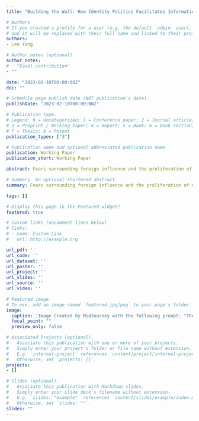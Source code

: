 ```yaml
---
title: "Building the Wall: How Identity Politics Facilitates Information Control in China"

# Authors
# If you created a profile for a user (e.g. the default `admin` user), write the username (folder name) here 
# and it will be replaced with their full name and linked to their profile.
authors:
- Leo Yang

# Author notes (optional)
author_notes:
# - "Equal contribution"
- ""

date: "2023-02-10T00:00:00Z"
doi: ""

# Schedule page publish date (NOT publication's date).
publishDate: "2023-02-10T00:00:00Z"

# Publication type.
# Legend: 0 = Uncategorized; 1 = Conference paper; 2 = Journal article;
# 3 = Preprint / Working Paper; 4 = Report; 5 = Book; 6 = Book section;
# 7 = Thesis; 8 = Patent
publication_types: ["3"]

# Publication name and optional abbreviated publication name.
publication: Working Paper
publication_short: Working Paper

abstract: Fears surrounding foreign influence and the proliferation of misinformation have prompted social media companies and governments globally to implement measures aimed at restricting or flagging non-local users' participation on large-scale platforms. However, these efforts may inadvertently compromise user privacy and impede freedom of expression. In this study, I examine a sudden policy shift on the Chinese social media platform Weibo, which sought to curb foreign influence by disclosing users' locations at the time of posting. As anticipated, I observe that this decrease in anonymity engenders a chilling effect, leading to diminished public discussion and political criticism of the Chinese government. Intriguingly, I also discover that unveiling users' IP addresses heightens the prominence of geographical identity politics in China, fostering animosity among localities and reducing cross-cutting dialogue on local political issues. I offer an analysis of the broader implications of reducing online user anonymity on political discourse and identity politics.

# Summary. An optional shortened abstract.
summary: Fears surrounding foreign influence and the proliferation of misinformation have prompted social media companies and governments globally to implement measures aimed at restricting or flagging non-local users' participation on large-scale platforms. However, these efforts may inadvertently compromise user privacy and impede freedom of expression. In this study, I examine a sudden policy shift on the Chinese social media platform Weibo, which sought to curb foreign influence by disclosing users' locations at the time of posting. As anticipated, I observe that this decrease in anonymity engenders a chilling effect, leading to diminished public discussion and political criticism of the Chinese government. Intriguingly, I also discover that unveiling users' IP addresses heightens the prominence of geographical identity politics in China, fostering animosity among localities and reducing cross-cutting dialogue on local political issues. I offer an analysis of the broader implications of reducing online user anonymity on political discourse and identity politics.

tags: []

# Display this page in the Featured widget?
featured: true

# Custom links (uncomment lines below)
# links:
# - name: Custom Link
#   url: http://example.org

url_pdf: ''
url_code: ''
url_dataset: ''
url_poster: ''
url_project: ''
url_slides: ''
url_source: ''
url_video: ''

# Featured image
# To use, add an image named `featured.jpg/png` to your page's folder. 
image:
  caption: 'Image Created by MidJourney with the following prompt: "There is a king wearing a crown standing on the sky, and he tears the earth apart with his hands. There are two groups of people standing on either side of this crack. Those people on both sides of the crack are arguing with each other but with their mouth sealed. The king is looking at the two groups of people with an evil smile."'
  focal_point: ""
  preview_only: false

# Associated Projects (optional).
#   Associate this publication with one or more of your projects.
#   Simply enter your project's folder or file name without extension.
#   E.g. `internal-project` references `content/project/internal-project/index.md`.
#   Otherwise, set `projects: []`.
projects:
- []

# Slides (optional).
#   Associate this publication with Markdown slides.
#   Simply enter your slide deck's filename without extension.
#   E.g. `slides: "example"` references `content/slides/example/index.md`.
#   Otherwise, set `slides: ""`.
slides: ""
---
```


<!-- {{% callout note %}}
Click the *Cite* button above to demo the feature to enable visitors to import publication metadata into their reference management software.
{{% /callout %}}

{{% callout note %}}
Create your slides in Markdown - click the *Slides* button to check out the example.
{{% /callout %}}

Supplementary notes can be added here, including [code, math, and images](https://wowchemy.com/docs/writing-markdown-latex/). -->
